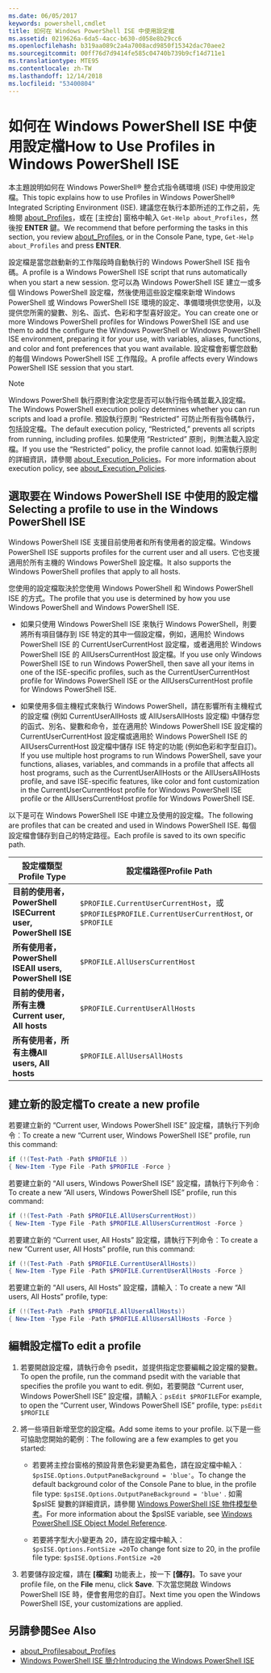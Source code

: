 ```yaml
---
ms.date: 06/05/2017
keywords: powershell,cmdlet
title: 如何在 Windows PowerShell ISE 中使用設定檔
ms.assetid: 0219626a-6da5-4acc-b630-d058e8b29cc6
ms.openlocfilehash: b319aa089c2a4a7008acd9850f15342dac70aee2
ms.sourcegitcommit: 00ff76d7d9414fe585c04740b739b9cf14d711e1
ms.translationtype: MTE95
ms.contentlocale: zh-TW
ms.lasthandoff: 12/14/2018
ms.locfileid: "53400804"
---
```

# <a name="how-to-use-profiles-in-windows-powershell-ise"></a><span data-ttu-id="823ae-103">如何在 Windows PowerShell ISE 中使用設定檔</span><span class="sxs-lookup"><span data-stu-id="823ae-103">How to Use Profiles in Windows PowerShell ISE</span></span>

<span data-ttu-id="823ae-104">本主題說明如何在 Windows PowerShell® 整合式指令碼環境 (ISE) 中使用設定檔。</span><span class="sxs-lookup"><span data-stu-id="823ae-104">This topic explains how to use Profiles in Windows PowerShell® Integrated Scripting Environment (ISE).</span></span> <span data-ttu-id="823ae-105">建議您在執行本節所述的工作之前，先檢閱 [about_Profiles](/powershell/module/microsoft.powershell.core/about/about_profiles)，或在 [主控台] 窗格中輸入 `Get-Help about_Profiles`，然後按 **ENTER** 鍵。</span><span class="sxs-lookup"><span data-stu-id="823ae-105">We recommend that before performing the tasks in this section, you review [about_Profiles](/powershell/module/microsoft.powershell.core/about/about_profiles), or in the Console Pane, type, `Get-Help about_Profiles` and press **ENTER**.</span></span>

<span data-ttu-id="823ae-106">設定檔是當您啟動新的工作階段時自動執行的 Windows PowerShell ISE 指令碼。</span><span class="sxs-lookup"><span data-stu-id="823ae-106">A profile is a Windows PowerShell ISE script that runs automatically when you start a new session.</span></span>  <span data-ttu-id="823ae-107">您可以為 Windows PowerShell ISE 建立一或多個 Windows PowerShell 設定檔，然後使用這些設定檔來新增 Windows PowerShell 或 Windows PowerShell ISE 環境的設定、準備環境供您使用，以及提供您所需的變數、別名、函式、色彩和字型喜好設定。</span><span class="sxs-lookup"><span data-stu-id="823ae-107">You can create one or more Windows PowerShell profiles for Windows PowerShell ISE and use them to add the configure the Windows PowerShell or Windows PowerShell ISE environment, preparing it for your use, with variables, aliases, functions, and color and font preferences that you want available.</span></span> <span data-ttu-id="823ae-108">設定檔會影響您啟動的每個 Windows PowerShell ISE 工作階段。</span><span class="sxs-lookup"><span data-stu-id="823ae-108">A profile affects every Windows PowerShell ISE session that you start.</span></span>

> [!NOTE]
> <span data-ttu-id="823ae-109">Windows PowerShell 執行原則會決定您是否可以執行指令碼並載入設定檔。</span><span class="sxs-lookup"><span data-stu-id="823ae-109">The Windows PowerShell execution policy determines whether you can run scripts and load a profile.</span></span> <span data-ttu-id="823ae-110">預設執行原則 “Restricted” 可防止所有指令碼執行，包括設定檔。</span><span class="sxs-lookup"><span data-stu-id="823ae-110">The default execution policy, “Restricted,” prevents all scripts from running, including profiles.</span></span> <span data-ttu-id="823ae-111">如果使用 “Restricted” 原則，則無法載入設定檔。</span><span class="sxs-lookup"><span data-stu-id="823ae-111">If you use the “Restricted” policy, the profile cannot load.</span></span> <span data-ttu-id="823ae-112">如需執行原則的詳細資訊，請參閱 [about_Execution_Policies](/powershell/module/microsoft.powershell.core/about/about_execution_policies)。</span><span class="sxs-lookup"><span data-stu-id="823ae-112">For more information about execution policy, see [about_Execution_Policies](/powershell/module/microsoft.powershell.core/about/about_execution_policies).</span></span>

## <a name="selecting-a-profile-to-use-in-the-windows-powershell-ise"></a><span data-ttu-id="823ae-113">選取要在 Windows PowerShell ISE 中使用的設定檔</span><span class="sxs-lookup"><span data-stu-id="823ae-113">Selecting a profile to use in the Windows PowerShell ISE</span></span>

<span data-ttu-id="823ae-114">Windows PowerShell ISE 支援目前使用者和所有使用者的設定檔。</span><span class="sxs-lookup"><span data-stu-id="823ae-114">Windows PowerShell ISE supports profiles for the current user and all users.</span></span> <span data-ttu-id="823ae-115">它也支援適用於所有主機的 Windows PowerShell 設定檔。</span><span class="sxs-lookup"><span data-stu-id="823ae-115">It also supports the Windows PowerShell profiles that apply to all hosts.</span></span>

<span data-ttu-id="823ae-116">您使用的設定檔取決於您使用 Windows PowerShell 和 Windows PowerShell ISE 的方式。</span><span class="sxs-lookup"><span data-stu-id="823ae-116">The profile that you use is determined by how you use Windows PowerShell and Windows PowerShell ISE.</span></span>

- <span data-ttu-id="823ae-117">如果只使用 Windows PowerShell ISE 來執行 Windows PowerShell，則要將所有項目儲存到 ISE 特定的其中一個設定檔，例如，適用於 Windows PowerShell ISE 的 CurrentUserCurrentHost 設定檔，或者適用於 Windows PowerShell ISE 的 AllUsersCurrentHost 設定檔。</span><span class="sxs-lookup"><span data-stu-id="823ae-117">If you use only Windows PowerShell ISE to run Windows PowerShell, then save all your items in one of the ISE-specific profiles, such as the CurrentUserCurrentHost profile for Windows PowerShell ISE or the AllUsersCurrentHost profile for Windows PowerShell ISE.</span></span>

- <span data-ttu-id="823ae-118">如果使用多個主機程式來執行 Windows PowerShell，請在影響所有主機程式的設定檔 (例如 CurrentUserAllHosts 或 AllUsersAllHosts 設定檔) 中儲存您的函式、別名、變數和命令，並在適用於 Windows PowerShell ISE 設定檔的 CurrentUserCurrentHost 設定檔或適用於 Windows PowerShell ISE 的 AllUsersCurrentHost 設定檔中儲存 ISE 特定的功能 (例如色彩和字型自訂)。</span><span class="sxs-lookup"><span data-stu-id="823ae-118">If you use multiple host programs to run Windows PowerShell, save your functions, aliases, variables, and commands in a profile that affects all host programs, such as the CurrentUserAllHosts or the AllUsersAllHosts profile, and save ISE-specific features, like color and font customization in the CurrentUserCurrentHost profile for Windows PowerShell ISE profile or the AllUsersCurrentHost profile for Windows PowerShell ISE.</span></span>

<span data-ttu-id="823ae-119">以下是可在 Windows PowerShell ISE 中建立及使用的設定檔。</span><span class="sxs-lookup"><span data-stu-id="823ae-119">The following are profiles that can be created and used in Windows PowerShell ISE.</span></span> <span data-ttu-id="823ae-120">每個設定檔會儲存到自己的特定路徑。</span><span class="sxs-lookup"><span data-stu-id="823ae-120">Each profile is saved to its own specific path.</span></span>

| <span data-ttu-id="823ae-121">設定檔類型</span><span class="sxs-lookup"><span data-stu-id="823ae-121">Profile Type</span></span> | <span data-ttu-id="823ae-122">設定檔路徑</span><span class="sxs-lookup"><span data-stu-id="823ae-122">Profile Path</span></span> |
| --- | --- |
| <span data-ttu-id="823ae-123">**目前的使用者，PowerShell ISE**</span><span class="sxs-lookup"><span data-stu-id="823ae-123">**Current user, PowerShell ISE**</span></span>| <span data-ttu-id="823ae-124">`$PROFILE.CurrentUserCurrentHost`，或 `$PROFILE`</span><span class="sxs-lookup"><span data-stu-id="823ae-124">`$PROFILE.CurrentUserCurrentHost`, or `$PROFILE`</span></span> |
| <span data-ttu-id="823ae-125">**所有使用者，PowerShell ISE**</span><span class="sxs-lookup"><span data-stu-id="823ae-125">**All users, PowerShell ISE**</span></span>| `$PROFILE.AllUsersCurrentHost` |
| <span data-ttu-id="823ae-126">**目前的使用者，所有主機**</span><span class="sxs-lookup"><span data-stu-id="823ae-126">**Current user, All hosts**</span></span>| `$PROFILE.CurrentUserAllHosts` |
| <span data-ttu-id="823ae-127">**所有使用者，所有主機**</span><span class="sxs-lookup"><span data-stu-id="823ae-127">**All users, All hosts**</span></span> | `$PROFILE.AllUsersAllHosts` |

## <a name="to-create-a-new-profile"></a><span data-ttu-id="823ae-128">建立新的設定檔</span><span class="sxs-lookup"><span data-stu-id="823ae-128">To create a new profile</span></span>

<span data-ttu-id="823ae-129">若要建立新的 “Current user, Windows PowerShell ISE” 設定檔，請執行下列命令︰</span><span class="sxs-lookup"><span data-stu-id="823ae-129">To create a new “Current user, Windows PowerShell ISE” profile, run this command:</span></span>

```powershell
if (!(Test-Path -Path $PROFILE ))
{ New-Item -Type File -Path $PROFILE -Force }
```

<span data-ttu-id="823ae-130">若要建立新的 “All users, Windows PowerShell ISE” 設定檔，請執行下列命令︰</span><span class="sxs-lookup"><span data-stu-id="823ae-130">To create a new “All users, Windows PowerShell ISE” profile, run this command:</span></span>

```powershell
if (!(Test-Path -Path $PROFILE.AllUsersCurrentHost))
{ New-Item -Type File -Path $PROFILE.AllUsersCurrentHost -Force }
```

<span data-ttu-id="823ae-131">若要建立新的 “Current user, All Hosts” 設定檔，請執行下列命令︰</span><span class="sxs-lookup"><span data-stu-id="823ae-131">To create a new “Current user, All Hosts” profile, run this command:</span></span>

```powershell
if (!(Test-Path -Path $PROFILE.CurrentUserAllHosts))
{ New-Item -Type File -Path $PROFILE.CurrentUserAllHosts -Force }
```

<span data-ttu-id="823ae-132">若要建立新的 “All users, All Hosts” 設定檔，請輸入︰</span><span class="sxs-lookup"><span data-stu-id="823ae-132">To create a new “All users, All Hosts” profile, type:</span></span>

```powershell
if (!(Test-Path -Path $PROFILE.AllUsersAllHosts))
{ New-Item -Type File -Path $PROFILE.AllUsersAllHosts -Force }
```

## <a name="to-edit-a-profile"></a><span data-ttu-id="823ae-133">編輯設定檔</span><span class="sxs-lookup"><span data-stu-id="823ae-133">To edit a profile</span></span>

1. <span data-ttu-id="823ae-134">若要開啟設定檔，請執行命令 psedit，並提供指定您要編輯之設定檔的變數。</span><span class="sxs-lookup"><span data-stu-id="823ae-134">To open the profile, run the command psedit with the variable that specifies the profile you want to edit.</span></span> <span data-ttu-id="823ae-135">例如，若要開啟 “Current user, Windows PowerShell ISE” 設定檔，請輸入︰`psEdit $PROFILE`</span><span class="sxs-lookup"><span data-stu-id="823ae-135">For example, to open the “Current user, Windows PowerShell ISE” profile, type: `psEdit $PROFILE`</span></span>

2. <span data-ttu-id="823ae-136">將一些項目新增至您的設定檔。</span><span class="sxs-lookup"><span data-stu-id="823ae-136">Add some items to your profile.</span></span> <span data-ttu-id="823ae-137">以下是一些可協助您開始的範例︰</span><span class="sxs-lookup"><span data-stu-id="823ae-137">The following are a few examples to get you started:</span></span>

   - <span data-ttu-id="823ae-138">若要將主控台窗格的預設背景色彩變更為藍色，請在設定檔中輸入︰`$psISE.Options.OutputPaneBackground = 'blue'`。</span><span class="sxs-lookup"><span data-stu-id="823ae-138">To change the default background color of the Console Pane to blue, in the profile file type: `$psISE.Options.OutputPaneBackground = 'blue'` .</span></span> <span data-ttu-id="823ae-139">如需 $psISE 變數的詳細資訊，請參閱 [Windows PowerShell ISE 物件模型參考](object-model/The-ISE-Object-Model-Hierarchy.md)。</span><span class="sxs-lookup"><span data-stu-id="823ae-139">For more information about the $psISE variable, see [Windows PowerShell ISE Object Model Reference](object-model/The-ISE-Object-Model-Hierarchy.md).</span></span>

   - <span data-ttu-id="823ae-140">若要將字型大小變更為 20，請在設定檔中輸入︰`$psISE.Options.FontSize =20`</span><span class="sxs-lookup"><span data-stu-id="823ae-140">To change font size to 20, in the profile file type: `$psISE.Options.FontSize =20`</span></span>

3. <span data-ttu-id="823ae-141">若要儲存設定檔，請在 **[檔案]** 功能表上，按一下 **[儲存]**。</span><span class="sxs-lookup"><span data-stu-id="823ae-141">To save your profile file, on the **File** menu, click **Save**.</span></span> <span data-ttu-id="823ae-142">下次當您開啟 Windows PowerShell ISE 時，便會套用您的自訂。</span><span class="sxs-lookup"><span data-stu-id="823ae-142">Next time you open the Windows PowerShell ISE, your customizations are applied.</span></span>

## <a name="see-also"></a><span data-ttu-id="823ae-143">另請參閱</span><span class="sxs-lookup"><span data-stu-id="823ae-143">See Also</span></span>

- [<span data-ttu-id="823ae-144">about_Profiles</span><span class="sxs-lookup"><span data-stu-id="823ae-144">about_Profiles</span></span>](/powershell/module/microsoft.powershell.core/about/about_profiles)
- [<span data-ttu-id="823ae-145">Windows PowerShell ISE 簡介</span><span class="sxs-lookup"><span data-stu-id="823ae-145">Introducing the Windows PowerShell ISE</span></span>](Introducing-the-Windows-PowerShell-ISE.md)